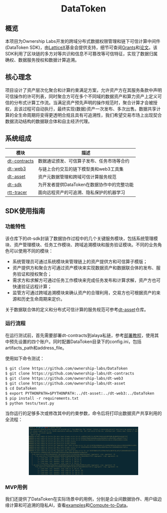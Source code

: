 <h1 align="center">DataToken</h1>

## 概览

本项目为Ownership Labs开发的跨域分布式数据权限管理和链下可信计算中间件(DataToken SDK)，由[LatticeX](https://github.com/LatticeX-Foundation)基金会提供支持，细节可查阅[Grants](./docs/grants_cn.md)和[论文](./docs/white_paper.md)。该SDK利用了区块链的多方对等共识和信息不可篡改等可信特征，实现了数据归属确权、数据服务授权和数据计算追溯。

## 核心理念

项目设计了资产层次化聚合和计算约束满足方案，允许资产方在其服务条款中声明可信操作的许可列表，同时聚合方可在多个不同域的数据资产和算力资产上定义可信的分布式计算工作流。当满足资产预先声明的操作规范时，聚合计算才会被授权，且该过程可自动执行，最终实现(数据)资产一次发布、多次出售。数据共享计算的全生命周期将变得更透明合规且具有可追溯性，我们希望交易市场上出现契合数据流动结构的数据联合体和自主经济代理。

## 系统组成

| 模块                     | 描述                                                                                     |
| -------------------------- | ----------------------------------------------------------------------------------------------- |
| [dt-contracts](https://github.com/ownership-labs/dt-contracts)            | 数据通证颁发、可信算子发布、任务市场等合约                                          |
| [dt-web3](https://github.com/ownership-labs/dt-web3)            | 与链上合约交互的链下模型类和web3工具集                                          |
| [dt-asset](https://github.com/ownership-labs/dt-asset)             | 资产元数据管理和跨域可信计算服务规范                                           |
| [dt-sdk](https://github.com/ownership-labs/DataToken/dt_sdk)           | 为开发者提供DataToken在数据协作中的完整功能                                         |
| [rtt-tracer](https://github.com/ownership-labs/Compute-to-Data)            | 面向远程资产的可追溯、隐私保护的机器学习 |

## SDK使用指南

### 功能特性

该仓库下的dt-sdk封装了数据协作过程中的几个关键服务模块，包括系统管理模块、资产管理模块、任务工作模块、跨域追溯模块和服务验证模块。不同的业务角色可以使用不同的模块：

- 系统管理员可通过系统模块来管理链上的资产提供方和可信算子模版；
- 资产提供方和聚合方可通过资产模块来实现数据资产和数据联合体的发布、服务验证和授权聚合；
- 需求方和求解方可通过任务工作模块来完成任务发布和计算求解，资产方也可快速验证远程计算；
- 监管方可通过跨域追溯模块来确认资产的合理利用，交易方也可根据资产的来源和历史生命周期来定价。

关于数据联合体的定义和分布式可信计算的服务规范可参考[dt-asset](https://github.com/ownership-labs/dt-asset)仓库。

### 运行流程

在运行测试前，首先需要部署dt-contracts到alaya私链，参考[部署教程](https://github.com/ownership-labs/dt-contracts)，使用其中预先设置的四个账户。同时配置DataToken目录下的config.ini，包括artifacts_path和address_file。

使用如下命令测试：
```
$ git clone https://github.com/ownership-labs/DataToken
$ git clone https://github.com/ownership-labs/dt-contracts
$ git clone https://github.com/ownership-labs/dt-web3
$ git clone https://github.com/ownership-labs/dt-asset
$ cd DataToken
$ export PYTHONPATH=$PYTHONPATH:../dt-asset:../dt-web3:../DataToken
$ pip install -r requirements.txt
$ python tests/test.py
```

当你运行的足够多次或修改其中的约束参数，命令后将打印出数据资产共享利用的全流程：
<div align="center">
 <img src="./docs/figures/test.png" width="70%">
</div>

### MVP用例

我们还提供了DataToken在实际场景中的用例，分别是企业间数据协作、用户级边缘计算和可追溯的隐私AI，查看[examples](./examples)和[Compute-to-Data](https://github.com/ownership-labs/Compute-to-Data)。